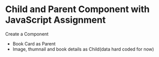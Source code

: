 # Child and Parent Component with JavaScript Assignment

Create a Component
- Book Card as Parent 
- Image, thumnail and book details as Child(data hard coded for now)